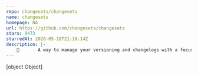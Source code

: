 ```yaml
---
repo: changesets/changesets
name: changesets
homepage: NA
url: https://github.com/changesets/changesets
stars: 9473
starredAt: 2020-05-18T21:18:14Z
description: |-
    🦋       A way to manage your versioning and changelogs with a focus on monorepos
---
```


[object Object]
